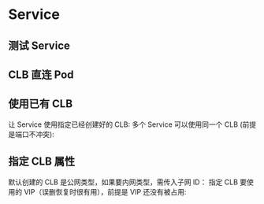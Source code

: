 # Service

## 测试 Service

<FileBlock file="nginx-service.yaml" showLineNumbers />

## CLB 直连 Pod

<FileBlock file="nginx-service-direct-access.yaml" showLineNumbers />

## 使用已有 CLB

<Tabs>
  <TabItem value="single" label="使用已有 CLB">
    让 Service 使用指定已经创建好的 CLB:
    <FileBlock file="nginx-service-reuse.yaml" showLineNumbers />
  </TabItem>

  <TabItem value="multi" label="多个 Service 复用同一个 CLB">
    多个 Service 可以使用同一个 CLB (前提是端口不冲突):
    <FileBlock file="nginx-service-reuse.yaml" showLineNumbers />
    <FileBlock file="nginx2-service-reuse.yaml" showLineNumbers />
  </TabItem>
</Tabs>

## 指定 CLB 属性

<Tabs>
  <TabItem value="subnet" label="内网 CLB">
    默认创建的 CLB 是公网类型，如果要内网类型，需传入子网 ID：
    <FileBlock file="nginx-service-subnet.yaml" showLineNumbers />
  </TabItem>

  <TabItem value="multi-zone" label="多可用区">
    <FileBlock file="nginx-service-multi-zone.yaml" showLineNumbers />
  </TabItem>

  <TabItem value="vip" label="指定 VIP">
    指定 CLB 要使用的 VIP（误删恢复时很有用），前提是 VIP 还没有被占用:
    <FileBlock file="nginx-service-vip.yaml" showLineNumbers />
  </TabItem>
</Tabs>

